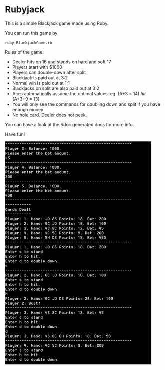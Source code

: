 # Rubyjack

This is a simple Blackjack game made using Ruby.

You can run this game by

    ruby BlackjackGame.rb

Rules of the game:

*  Dealer hits on 16 and stands on hard and soft 17
*  Players start with $1000
*  Players can double-down after split
*  Blackjack is paid out at 3:2
*  Normal win is paid out at 1:1
*  Blackjacks on split are also paid out at 3:2
*  Aces automatically assume the optimal values. eg: (A+3 = 14) *hit* (A+3+9 = 13)
*  You will only see the commands for doubling down and split if you have enough money
*  No hole card. Dealer does not peek.

You can have a look at the Rdoc generated docs for more info.

Have fun!

![There was supposed to be an image here :/](https://github.com/vishrut/Rubyjack/blob/master/rj.png "I like the retro look")

